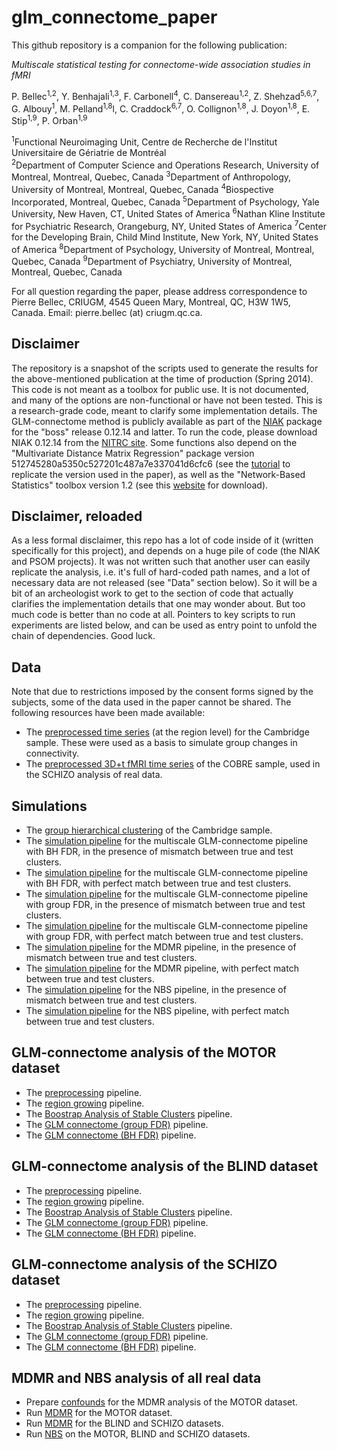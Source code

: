 glm_connectome_paper
==============

This github repository is a companion for the following publication:

_Multiscale statistical testing for connectome-wide association studies in fMRI_

P. Bellec<sup>1,2</sup>, Y. Benhajali<sup>1,3</sup>, F. Carbonell<sup>4</sup>, C. Dansereau<sup>1,2</sup>, Z. Shehzad<sup>5,6,7</sup>, G. Albouy<sup>1</sup>, M. Pelland<sup>1,8</sup>l, C. Craddock<sup>6,7</sup>, O. Collignon<sup>1,8</sup>, J. Doyon<sup>1,8</sup>, E. Stip<sup>1,9</sup>, P. Orban<sup>1,9</sup>

  <sup>1</sup>Functional Neuroimaging Unit, Centre de Recherche de l'Institut Universitaire de Gériatrie de Montréal  
  <sup>2</sup>Department of Computer Science and Operations Research, University of Montreal, Montreal, Quebec, Canada
  <sup>3</sup>Department of Anthropology, University of Montreal, Montreal, Quebec, Canada
  <sup>4</sup>Biospective Incorporated, Montreal, Quebec, Canada
  <sup>5</sup>Department of Psychology, Yale University, New Haven, CT, United States of America
  <sup>6</sup>Nathan Kline Institute for Psychiatric Research, Orangeburg, NY, United States of America
  <sup>7</sup>Center for the Developing Brain, Child Mind Institute, New York, NY, United States of America
  <sup>8</sup>Department of Psychology, University of Montreal, Montreal, Quebec, Canada
  <sup>9</sup>Department of Psychiatry, University of Montreal, Montreal, Quebec, Canada  
  
For all question regarding the paper, please address correspondence to Pierre Bellec, CRIUGM, 4545 Queen Mary, Montreal, QC, H3W 1W5, Canada. Email: pierre.bellec (at) criugm.qc.ca. 

Disclaimer
----------

The repository is a snapshot of the scripts used to generate the results for the above-mentioned publication at the time of production (Spring 2014). This code is not meant as a toolbox for public use. It is not documented, and many of the options are non-functional or have not been tested. This is a research-grade code, meant to clarify some implementation details. The GLM-connectome method is publicly available as part of the [NIAK](https://github.com/SIMEXP/niak) package for the "boss" release 0.12.14 and latter. To run the code, please download NIAK 0.12.14 from the [NITRC site](http://www.nitrc.org/frs/?group_id=411).  Some functions also depend on the "Multivariate Distance Matrix Regression" package version 512745280a5350c527201c487a7e337041d6cfc6 (see the [tutorial](https://github.com/SIMEXP/glm_connectome/wiki/MDMR) to replicate the version used in the paper), as well as the "Network-Based Statistics" toolbox version 1.2 (see this [website](https://sites.google.com/site/bctnet/comparison/nbs) for download).

Disclaimer, reloaded
--------------------

As a less formal disclaimer, this repo has a lot of code inside of it (written specifically for this project), and depends on a huge pile of code (the NIAK and PSOM projects). It was not written such that another user can easily replicate the analysis, i.e. it's full of hard-coded path names, and a lot of necessary data are not released (see "Data" section below). So it will be a bit of an archeologist work to get to the section of code that actually clarifies the implementation details that one may wonder about. But too much code is better than no code at all. Pointers to key scripts to run experiments are listed below, and can be used as entry point to unfold the chain of dependencies. Good luck. 

Data
----

Note that due to restrictions imposed by the consent forms signed by the subjects, some of the data used in the paper cannot be shared. The following resources have been made available:
  * The [preprocessed time series]() (at the region level) for the Cambridge sample. These were used as a basis to simulate group changes in connectivity.
  * The [preprocessed 3D+t fMRI time series]() of the COBRE sample, used in the SCHIZO analysis of real data.

Simulations
-----------
 * The [group hierarchical clustering](https://github.com/SIMEXP/glm_connectome/blob/master/simus_scripts/glmc_hier_clustering_cambridge.m) of the Cambridge sample.
 * The [simulation pipeline](https://github.com/SIMEXP/glm_connectome/blob/master/simus_scripts/glmc_pipeline_simu_multiscale_glm_connectome_BH-FDR_mismatch.m) for the multiscale GLM-connectome pipeline with BH FDR, in the presence of mismatch between true and test clusters.
 * The [simulation pipeline](https://github.com/SIMEXP/glm_connectome/blob/master/simus_scripts/glmc_pipeline_simu_multiscale_glm_connectome_BH-FDR_perfect_match.m) for the multiscale GLM-connectome pipeline with BH FDR, with perfect match between true and test clusters.
 * The [simulation pipeline](https://github.com/SIMEXP/glm_connectome/blob/master/simus_scripts/glmc_pipeline_simu_multiscale_glm_connectome_group-FDR_mismatch.m) for the multiscale GLM-connectome pipeline with group FDR, in the presence of mismatch between true and test clusters.
 * The [simulation pipeline](https://github.com/SIMEXP/glm_connectome/blob/master/simus_scripts/glmc_pipeline_simu_multiscale_glm_connectome_group-FDR_perfect_match.m) for the multiscale GLM-connectome pipeline with group FDR, with perfect match between true and test clusters.
 * The [simulation pipeline](https://github.com/SIMEXP/glm_connectome/blob/master/simus_scripts/glmc_pipeline_simu_multiscale_mdmr_mismatch.m) for the MDMR pipeline, in the presence of mismatch between true and test clusters.
 * The [simulation pipeline](https://github.com/SIMEXP/glm_connectome/blob/master/simus_scripts/glmc_pipeline_simu_multiscale_mdmr_perfect_match.m) for the MDMR pipeline, with perfect match between true and test clusters.
 * The [simulation pipeline](https://github.com/SIMEXP/glm_connectome/blob/master/simus_scripts/glmc_pipeline_simu_multiscale_nbs_mismatch.m) for the NBS pipeline, in the presence of mismatch between true and test clusters.
 * The [simulation pipeline](https://github.com/SIMEXP/glm_connectome/blob/master/simus_scripts/glmc_pipeline_simu_multiscale_nbs_perfect_match.m) for the NBS pipeline, with perfect match between true and test clusters.

GLM-connectome analysis of the MOTOR dataset
-----------------------------
 * The [preprocessing](https://github.com/SIMEXP/glm_connectome/blob/master/real_data/MOTOR_pipeline_preprocessed_20140405.m) pipeline.
 * The [region growing](https://github.com/SIMEXP/glm_connectome/blob/master/real_data/MOTOR_pipeline_region_growing_20140405.m) pipeline.
 * The [Boostrap Analysis of Stable Clusters](https://github.com/SIMEXP/glm_connectome/blob/master/real_data/MOTOR_pipeline_basc_20140405.m) pipeline.
 * The [GLM connectome (group FDR)](https://github.com/SIMEXP/glm_connectome/blob/master/real_data/MOTOR_pipeline_glm_20140405.m) pipeline.
 * The [GLM connectome (BH FDR)](https://github.com/SIMEXP/glm_connectome/blob/master/real_data/MOTOR_pipeline_glm_BH_FDR_20140518.m) pipeline.

GLM-connectome analysis of the BLIND dataset
-----------------------------
 * The [preprocessing](https://github.com/SIMEXP/glm_connectome/blob/master/real_data/BLIND_pipeline_preprocess_20140405.m) pipeline.
 * The [region growing](https://github.com/SIMEXP/glm_connectome/blob/master/real_data/BLIND_pipeline_region_growing_20140405.m) pipeline.
 * The [Boostrap Analysis of Stable Clusters](https://github.com/SIMEXP/glm_connectome/blob/master/real_data/BLIND_pipeline_basc_20140405.m) pipeline.
 * The [GLM connectome (group FDR)](https://github.com/SIMEXP/glm_connectome/blob/master/real_data/BLIND_pipeline_glm_20140405.m) pipeline.
 * The [GLM connectome (BH FDR)](https://github.com/SIMEXP/glm_connectome/blob/master/real_data/BLIND_pipeline_glm_global_BH_FDR_20140518.m) pipeline.

GLM-connectome analysis of the SCHIZO dataset
-----------------------------
 * The [preprocessing](https://github.com/SIMEXP/glm_connectome/blob/master/real_data/SCHIZO_pipeline_preprocess_20140405.m) pipeline.
 * The [region growing](https://github.com/SIMEXP/glm_connectome/blob/master/real_data/SCHIZO_pipeline_region_growing_20140405.m) pipeline.
 * The [Boostrap Analysis of Stable Clusters](https://github.com/SIMEXP/glm_connectome/blob/master/real_data/SCHIZO_pipeline_basc_20140405.m) pipeline.
 * The [GLM connectome (group FDR)](https://github.com/SIMEXP/glm_connectome/blob/master/real_data/SCHIZO_pipeline_glm_20140405.m) pipeline.
 * The [GLM connectome (BH FDR)](https://github.com/SIMEXP/glm_connectome/blob/master/real_data/SCHIZO_pipeline_glm_BH_FDR_20140518.m) pipeline.

MDMR and NBS analysis of all real data
--------------------------------------
 * Prepare [confounds](https://github.com/SIMEXP/glm_connectome/blob/master/real_data/MOTOR_confounds_mdmr.m) for the MDMR analysis of the MOTOR dataset.
 * Run [MDMR](https://github.com/SIMEXP/glm_connectome/blob/master/real_data/MDMR_MOTOR_20140720.m) for the MOTOR dataset.
 * Run [MDMR](https://github.com/SIMEXP/glm_connectome/blob/master/real_data/MDMR_BLIND_SCHIZO_20140518.m) for the BLIND and SCHIZO datasets.
 * Run [NBS](https://github.com/SIMEXP/glm_connectome/blob/master/real_data/NBS_MOTOR_BLIND_SCHIZO_503.m) on the MOTOR, BLIND and SCHIZO datasets.
